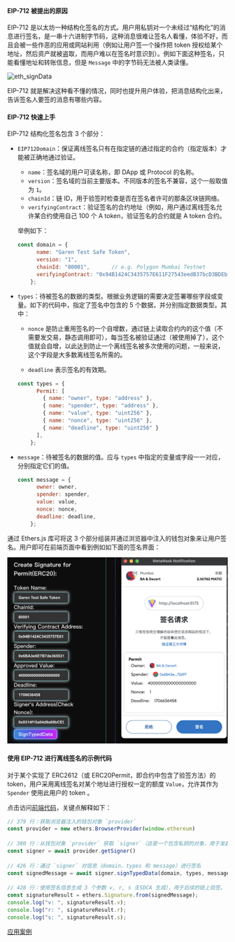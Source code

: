 #### EIP-712 被提出的原因

EIP-712 是以太坊一种结构化签名的方式。用户用私钥对一个未经过“结构化”的消息进行签名，是一串十六进制字节码，这种消息很难让签名人看懂，体验不好，而且会被一些作恶的应用或网站利用（例如让用户签一个操作把 token 授权给某个地址，然后资产就被盗取，而用户难以在签名时意识到）。例如下面这种签名，只能看懂地址和转账信息，但是 `Message` 中的字节码无法被人类读懂。

![eth_signData](https://eips.ethereum.org/assets/eip-712/eth_sign.png)

EIP-712 就是解决这种看不懂的情况，同时也提升用户体验，把消息结构化出来，告诉签名人要签的消息有哪些内容。

#### EIP-712 快速上手

EIP-712 结构化签名包含 3 个部分：

- `EIP712Domain`：保证离线签名只有在指定链的通过指定的合约（指定版本）才能被正确地通过验证。

    - `name`：签名域的用户可读名称，即 DApp 或 Protocol 的名称。
    - `version`：签名域的当前主要版本。不同版本的签名不兼容，这个一般取值为 `1`。
    - `chainId`：链 ID，用于验签时检查是否在签名者许可的那条区块链网络。
    - `verifyingContract`：验证签名的合约地址（例如，用户通过离线签名允许某合约使用自己 100 个 A token，验证签名的合约就是 A token 合约。

  举例如下：

  ```javascript
  const domain = {
        name: "Garen Test Safe Token",
        version: "1",
        chainId: "80001",		// e.g. Polygon Mumbai Testnet
        verifyingContract: "0x94B1424C3435757E611F27543eedB37bcD3BDEb4",
      };
  ```

- `types`：待被签名的数据的类型。根据业务逻辑的需要决定签署哪些字段或变量。如下的代码中，指定了签名中包含的 5 个数据，并分别指定数据类型。其中：

    - `nonce` 是防止重用签名的一个自增数，通过链上读取合约内的这个值（不需要发交易，静态调用即可），每当签名被验证通过（被使用掉了），这个值就会自增，以此达到防止一个离线签名被多次使用的问题，一般来说，这个字段是大多数离线签名所需的。

    - `deadline` 表示签名的有效期。

  ```JavaScript
  const types = {
        Permit: [
          { name: "owner", type: "address" },
          { name: "spender", type: "address" },
          { name: "value", type: "uint256" },
          { name: "nonce", type: "uint256" },
          { name: "deadline", type: "uint256" }
        ],
      };
  ```

- `message`：待被签名的数据的值。应与 `types` 中指定的变量或字段一一对应，分别指定它们的值。

  ```JavaScript
  const message = {
        owner: owner,
        spender: spender,
        value: value,
        nonce: nonce,
        deadline: deadline,
      };
  ```

通过 Ethers.js 库可将这 3 个部分组装并通过浏览器中注入的钱包对象来让用户签名。用户即可在前端页面中看到例如如下面的签名界面：

![eth_signTypedData](https://github.com/GarenWoo/0124_MinimalProxy-ERC20Permit-ERC721Permit/raw/main/Task2_ERC2612AndERC721Permit/images/IMG2_SignMessage_ERC20Permit.png)

#### 使用 EIP-712 进行离线签名的示例代码

对于某个实现了 ERC2612（或 ERC20Permit，即合约中包含了验签方法）的 token，用户采用离线签名对某个地址进行授权一定的额度 `Value`，允许其作为 `Spender` 使用此用户的 token 。

点击访问[前端代码](https://github.com/GarenWoo/0119-0122_NFTMarketDapp/blob/main/src/App.tsx#L369-L435)，关键点解释如下：

```javascript
// 379 行：获取浏览器注入的钱包对象 `provider`
const provider = new ethers.BrowserProvider(window.ethereum)

// 380 行：从钱包对象 `provider` 获取 `signer`（这是一个包含私钥的对象，用于发起交易或者签名）
const signer = await provider.getSigner()

// 426 行：通过 `signer` 对信息（domain、types 和 message）进行签名
const signedMessage = await signer.signTypedData(domain, types, message);

// 428 行：使用签名信息生成 3 个参数 v, r, s（ESDCA 生成），用于后续的链上验签。
const signatureResult = ethers.Signature.from(signedMessage);
console.log("v: ", signatureResult.v);
console.log("r: ", signatureResult.r);
console.log("s: ", signatureResult.s);
```

[应用案例](https://github.com/GarenWoo/0124_MinimalProxy-ERC20Permit-ERC721Permit/blob/main/Task2_ERC2612AndERC721Permit/README.md#-1--%E7%A6%BB%E7%BA%BF%E7%AD%BE%E5%90%8D)
